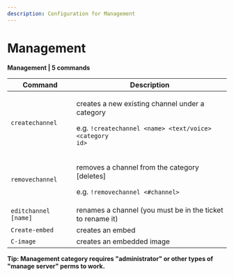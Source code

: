 ```yaml
---
description: Configuration for Management
---
```


# Management

**Management | 5 commands**

| Command              | Description                                                                                                                                    |
| -------------------- | ---------------------------------------------------------------------------------------------------------------------------------------------- |
| `createchannel`      | <p>creates a new existing channel under a category</p><p>e.g. <code>!createchannel &#x3C;name> &#x3C;text/voice> &#x3C;category id></code></p> |
| `removechannel`      | <p>removes a channel from the category [deletes]</p><p>e.g. <code>!removechannel &#x3C;#channel></code></p>                                    |
| `editchannel [name]` | renames a channel (you must be in the ticket to rename it)                                                                                     |
| `Create-embed`       | creates an embed                                                                                                                               |
| `C-image`            | creates an embedded image                                                                                                                      |

**Tip: Management category requires "administrator" or other types of "manage server" perms to work.**
